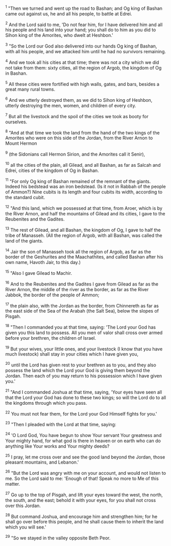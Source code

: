 <sup>1</sup> 
"Then we turned and went up the road to Bashan; and Og king of Bashan came out against us, he and all his people, to battle at Edrei. 

<sup>2</sup> 
And the Lord said to me, 'Do not fear him, for I have delivered him and all his people and his land into your hand; you shall do to him as you did to Sihon king of the Amorites, who dwelt at Heshbon.' 

<sup>3</sup> 
"So the Lord our God also delivered into our hands Og king of Bashan, with all his people, and we attacked him until he had no survivors remaining. 

<sup>4</sup> 
And we took all his cities at that time; there was not a city which we did not take from them: sixty cities, all the region of Argob, the kingdom of Og in Bashan. 

<sup>5</sup> 
All these cities were fortified with high walls, gates, and bars, besides a great many rural towns. 

<sup>6</sup> 
And we utterly destroyed them, as we did to Sihon king of Heshbon, utterly destroying the men, women, and children of every city. 

<sup>7</sup> 
But all the livestock and the spoil of the cities we took as booty for ourselves. 

<sup>8</sup> 
"And at that time we took the land from the hand of the two kings of the Amorites who were on this side of the Jordan, from the River Arnon to Mount Hermon 

<sup>9</sup> 
(the Sidonians call Hermon Sirion, and the Amorites call it Senir), 

<sup>10</sup> 
all the cities of the plain, all Gilead, and all Bashan, as far as Salcah and Edrei, cities of the kingdom of Og in Bashan. 

<sup>11</sup> 
"For only Og king of Bashan remained of the remnant of the giants. Indeed his bedstead was an iron bedstead. (Is it not in Rabbah of the people of Ammon?) Nine cubits is its length and four cubits its width, according to the standard cubit.

<sup>12</sup> 
"And this land, which we possessed at that time, from Aroer, which is by the River Arnon, and half the mountains of Gilead and its cities, I gave to the Reubenites and the Gadites. 

<sup>13</sup> 
The rest of Gilead, and all Bashan, the kingdom of Og, I gave to half the tribe of Manasseh. (All the region of Argob, with all Bashan, was called the land of the giants. 

<sup>14</sup> 
Jair the son of Manasseh took all the region of Argob, as far as the border of the Geshurites and the Maachathites, and called Bashan after his own name, Havoth Jair, to this day.) 

<sup>15</sup> 
"Also I gave Gilead to Machir. 

<sup>16</sup> 
And to the Reubenites and the Gadites I gave from Gilead as far as the River Arnon, the middle of the river as the border, as far as the River Jabbok, the border of the people of Ammon; 

<sup>17</sup> 
the plain also, with the Jordan as the border, from Chinnereth as far as the east side of the Sea of the Arabah (the Salt Sea), below the slopes of Pisgah. 

<sup>18</sup> 
"Then I commanded you at that time, saying: 'The Lord your God has given you this land to possess. All you men of valor shall cross over armed before your brethren, the children of Israel. 

<sup>19</sup> 
But your wives, your little ones, and your livestock (I know that you have much livestock) shall stay in your cities which I have given you, 

<sup>20</sup> 
until the Lord has given rest to your brethren as to you, and they also possess the land which the Lord your God is giving them beyond the Jordan. Then each of you may return to his possession which I have given you.' 

<sup>21</sup> 
"And I commanded Joshua at that time, saying, 'Your eyes have seen all that the Lord your God has done to these two kings; so will the Lord do to all the kingdoms through which you pass. 

<sup>22</sup> 
You must not fear them, for the Lord your God Himself fights for you.' 

<sup>23</sup> 
"Then I pleaded with the Lord at that time, saying: 

<sup>24</sup> 
'O Lord God, You have begun to show Your servant Your greatness and Your mighty hand, for what god is there in heaven or on earth who can do anything like Your works and Your mighty deeds? 

<sup>25</sup> 
I pray, let me cross over and see the good land beyond the Jordan, those pleasant mountains, and Lebanon.' 

<sup>26</sup> 
"But the Lord was angry with me on your account, and would not listen to me. So the Lord said to me: 'Enough of that! Speak no more to Me of this matter. 

<sup>27</sup> 
Go up to the top of Pisgah, and lift your eyes toward the west, the north, the south, and the east; behold it with your eyes, for you shall not cross over this Jordan. 

<sup>28</sup> 
But command Joshua, and encourage him and strengthen him; for he shall go over before this people, and he shall cause them to inherit the land which you will see.' 

<sup>29</sup> 
"So we stayed in the valley opposite Beth Peor.